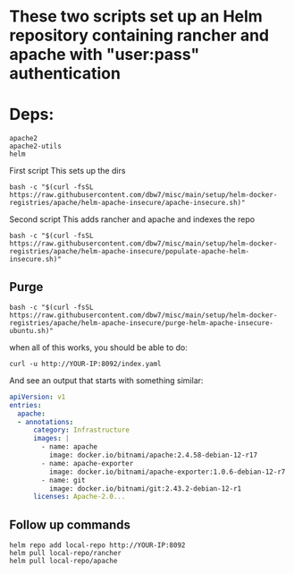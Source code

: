 # These two scripts set up an Helm repository containing rancher and apache with "user:pass" authentication

# Deps:
```
apache2
apache2-utils
helm
```

First script
This sets up the dirs 
```
bash -c "$(curl -fsSL https://raw.githubusercontent.com/dbw7/misc/main/setup/helm-docker-registries/apache/helm-apache-insecure/apache-insecure.sh)"
```

Second script
This adds rancher and apache and indexes the repo
```
bash -c "$(curl -fsSL https://raw.githubusercontent.com/dbw7/misc/main/setup/helm-docker-registries/apache/helm-apache-insecure/populate-apache-helm-insecure.sh)"
```

## Purge
```
bash -c "$(curl -fsSL https://raw.githubusercontent.com/dbw7/misc/main/setup/helm-docker-registries/apache/helm-apache-insecure/purge-helm-apache-insecure-ubuntu.sh)"
```

when all of this works, you should be able to do:
```
curl -u http://YOUR-IP:8092/index.yaml
```
And see an output that starts with something similar:
```yaml
apiVersion: v1
entries:
  apache:
  - annotations:
      category: Infrastructure
      images: |
        - name: apache
          image: docker.io/bitnami/apache:2.4.58-debian-12-r17
        - name: apache-exporter
          image: docker.io/bitnami/apache-exporter:1.0.6-debian-12-r7
        - name: git
          image: docker.io/bitnami/git:2.43.2-debian-12-r1
      licenses: Apache-2.0...
```

## Follow up commands
```
helm repo add local-repo http://YOUR-IP:8092
helm pull local-repo/rancher
helm pull local-repo/apache
```
